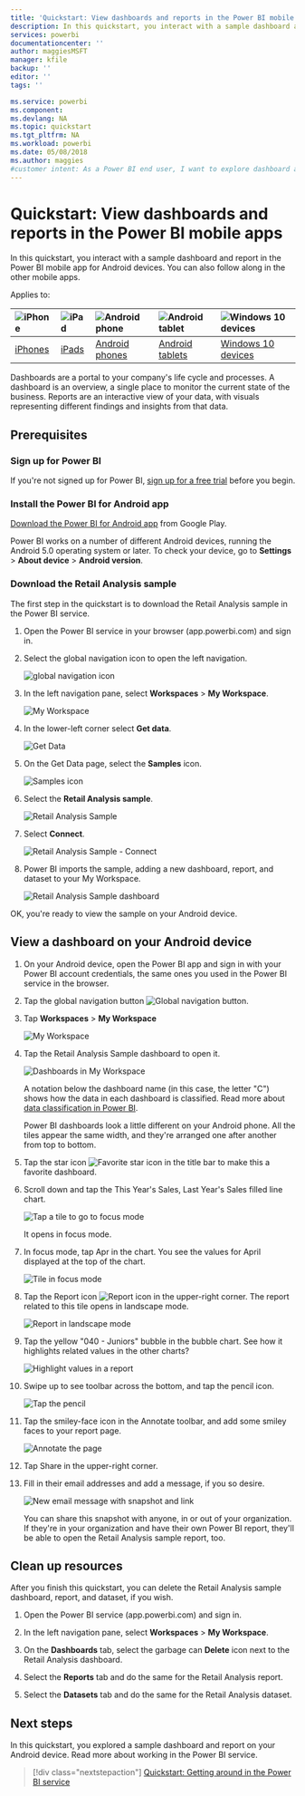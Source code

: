 ```yaml
---
title: 'Quickstart: View dashboards and reports in the Power BI mobile apps'
description: In this quickstart, you interact with a sample dashboard and report in the Power BI mobile apps.
services: powerbi
documentationcenter: ''
author: maggiesMSFT
manager: kfile
backup: ''
editor: ''
tags: ''

ms.service: powerbi
ms.component: 
ms.devlang: NA
ms.topic: quickstart
ms.tgt_pltfrm: NA
ms.workload: powerbi
ms.date: 05/08/2018
ms.author: maggies
#customer intent: As a Power BI end user, I want to explore dashboard and report capabilities in the mobile apps so I know what's possible.
---
```

# Quickstart: View dashboards and reports in the Power BI mobile apps
In this quickstart, you interact with a sample dashboard and report in the Power BI mobile app for Android devices. You can also follow along in the other mobile apps. 

Applies to:

| ![iPhone](media/mobile-apps-view-dashboard/iphone-logo-50-px.png) | ![iPad](media/mobile-apps-view-dashboard/ipad-logo-50-px.png) | ![Android phone](media/mobile-apps-view-dashboard/android-phone-logo-50-px.png) | ![Android tablet](media/mobile-apps-view-dashboard/android-tablet-logo-50-px.png) | ![Windows 10 devices](media/mobile-apps-view-dashboard/win-10-logo-50-px.png) |
|:--- |:--- |:--- |:--- |:--- |
| [iPhones](mobile-apps-view-dashboard.md#view-dashboards-on-your-iphone) |[iPads](mobile-apps-view-dashboard.md#view-dashboards-on-your-ipad) |[Android phones](mobile-apps-view-dashboard.md#view-dashboards-on-your-android-phone) |[Android tablets](mobile-apps-view-dashboard.md#view-dashboards-on-your-android-tablet) |[Windows 10 devices](mobile-apps-view-dashboard.md#view-dashboards-on-your-windows-10-device) |

Dashboards are a portal to your company's life cycle and processes. A dashboard is an overview, a single place to monitor the current state of the business. Reports are an interactive view of your data, with visuals representing different findings and insights from that data. 

## Prerequisites

### Sign up for Power BI
If you're not signed up for Power BI, [sign up for a free trial](https://app.powerbi.com/signupredirect?pbi_source=web) before you begin.

### Install the Power BI for Android app
[Download the Power BI for Android app](http://go.microsoft.com/fwlink/?LinkID=544867) from Google Play.

Power BI works on a number of different Android devices, running the Android 5.0 operating system or later. To check your device, go to **Settings** > **About device** > **Android version**.

### Download the Retail Analysis sample
The first step in the quickstart is to download the Retail Analysis sample in the Power BI service.

1. Open the Power BI service in your browser (app.powerbi.com) and sign in.

1. Select the global navigation icon to open the left navigation.

    ![global navigation icon](media/mobile-apps-quickstart-view-dashboard-report/power-bi-android-quickstart-global-nav-icon.png)

2. In the left navigation pane, select **Workspaces** > **My Workspace**.

    ![My Workspace](media/mobile-apps-quickstart-view-dashboard-report/power-bi-android-quickstart-my-workspace.png)

3. In the lower-left corner select **Get data**.
   
    ![Get Data](media/tutorial-mobile-apps-ios-qna/power-bi-get-data.png)

3. On the Get Data page, select the **Samples** icon.
   
   ![Samples icon](media/tutorial-mobile-apps-ios-qna/power-bi-samples-icon.png)

4. Select the **Retail Analysis sample**.
 
    ![Retail Analysis Sample](media/tutorial-mobile-apps-ios-qna/power-bi-rs.png)
 
8. Select **Connect**.  
  
   ![Retail Analysis Sample - Connect](media/tutorial-mobile-apps-ios-qna/retail16.png)
   
5. Power BI imports the sample, adding a new dashboard, report, and dataset to your My Workspace.
   
   ![Retail Analysis Sample dashboard](media/tutorial-mobile-apps-ios-qna/power-bi-service-opportunity-sample.png)

OK, you're ready to view the sample on your Android device.

## View a dashboard on your Android device
1. On your Android device, open the Power BI app and sign in with your Power BI account credentials, the same ones you used in the Power BI service in the browser.

1.  Tap the global navigation button ![Global navigation button](media/mobile-ipad-app-get-started/power-bi-iphone-global-nav-button.png).

2.  Tap **Workspaces** > **My Workspace**

    ![My Workspace](media/mobile-apps-quickstart-view-dashboard-report/power-bi-android-quickstart-workspaces.png)

3. Tap the Retail Analysis Sample dashboard to open it.
 
    ![Dashboards in My Workspace](media/mobile-apps-quickstart-view-dashboard-report/power-bi-android-quickstart-open-retail.png)
   
    A notation below the dashboard name (in this case, the letter "C") shows how the data in each dashboard is classified. Read more about [data classification in Power BI](service-data-classification.md).

    Power BI dashboards look a little different on your Android phone. All the tiles appear the same width, and they're arranged one after another from top to bottom.

4. Tap the star icon ![Favorite star icon](media/mobile-apps-quickstart-view-dashboard-report/power-bi-android-quickstart-favorite-icon.png) in the title bar to make this a favorite dashboard.

4. Scroll down and tap the This Year's Sales, Last Year's Sales filled line chart.

    ![Tap a tile to go to focus mode](media/mobile-apps-quickstart-view-dashboard-report/power-bi-android-quickstart-tap-tile-fave.png)

    It opens in focus mode.

7. In focus mode, tap Apr in the chart. You see the values for April displayed at the top of the chart.

    ![Tile in focus mode](media/mobile-apps-quickstart-view-dashboard-report/power-bi-android-quickstart-tile-focus.png)

8. Tap the Report icon ![Report icon](media/mobile-apps-quickstart-view-dashboard-report/power-bi-android-quickstart-report-icon.png) in the upper-right corner. The report related to this tile opens in landscape mode.

    ![Report in landscape mode](media/mobile-apps-quickstart-view-dashboard-report/power-bi-android-quickstart-report.png)

9. Tap the yellow "040 - Juniors" bubble in the bubble chart. See how it highlights related values in the other charts? 

    ![Highlight values in a report](media/mobile-apps-quickstart-view-dashboard-report/power-bi-android-quickstart-cross-highlight.png)

10. Swipe up to see toolbar across the bottom, and tap the pencil icon.

    ![Tap the pencil](media/mobile-apps-quickstart-view-dashboard-report/power-bi-android-quickstart-tap-pencil.png)

11. Tap the smiley-face icon in the Annotate toolbar, and add some smiley faces to your report page.
 
    ![Annotate the page](media/mobile-apps-quickstart-view-dashboard-report/power-bi-android-quickstart-annotate.png)

12. Tap Share in the upper-right corner.

1. Fill in their email addresses and add a message, if you so desire.  

    ![New email message with snapshot and link](media/mobile-apps-quickstart-view-dashboard-report/power-bi-android-quickstart-send-snapshot.png)

    You can share this snapshot with anyone, in or out of your organization. If they're in your organization and have their own Power BI report, they'll be able to open the Retail Analysis sample report, too.

## Clean up resources

After you finish this quickstart, you can delete the Retail Analysis sample dashboard, report, and dataset, if you wish.

1. Open the Power BI service (app.powerbi.com) and sign in.

2. In the left navigation pane, select **Workspaces** > **My Workspace**.

3. On the **Dashboards** tab, select the garbage can **Delete** icon next to the Retail Analysis dashboard.

4. Select the **Reports** tab and do the same for the Retail Analysis report.

5. Select the **Datasets** tab and do the same for the Retail Analysis dataset.


## Next steps

In this quickstart, you explored a sample dashboard and report on your Android device. Read more about working in the Power BI service. 

> [!div class="nextstepaction"]
> [Quickstart: Getting around in the Power BI service](service-the-new-power-bi-experience.md)

